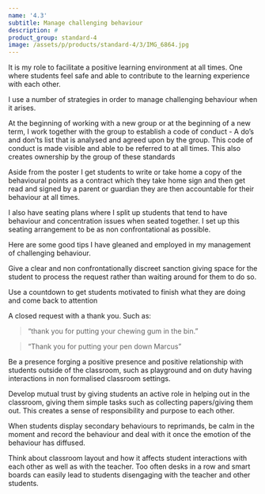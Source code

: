 ```yaml
---
name: '4.3'
subtitle: Manage challenging behaviour
description: #
product_group: standard-4
image: /assets/p/products/standard-4/3/IMG_6864.jpg
---
```

It is my role to facilitate a positive learning environment at all times. One where students feel safe and able to contribute to the learning experience with each other.

I use a number of strategies in order to manage challenging behaviour when it arises.

At the beginning of working with a new group or at the beginning of a new term, I work together with the group to establish a code of conduct - A do’s and don’ts list that is analysed and agreed upon by the group. This code of conduct is made visible and able to be referred to at all times.  This also creates ownership by the group of these standards

Aside from the poster I get students to write or take home a copy of the behavioural points as a contract which they take home sign and then get read and signed by a parent or guardian they are then accountable for their behaviour at all times.

I also have seating plans where I split up students that tend to have behaviour and concentration issues when seated together. I set up this seating arrangement to be as non confrontational as possible.

Here are some good tips I have gleaned and employed in my management of challenging behaviour.

Give a clear and non confrontationally discreet sanction giving space for the student to process the request rather than waiting around for them to do so.

Use a countdown to get students motivated to finish what they are doing and come back to attention

A closed request with a thank you. Such as:

>“thank you for putting your chewing gum in the bin.”

>“Thank you for putting your pen down Marcus”

Be a presence forging a positive presence and positive relationship with students outside of the classroom, such as playground and on duty having interactions in non formalised classroom settings.  

Develop mutual trust by giving students an active role in helping out in the classroom, giving them simple tasks such as collecting papers/giving them out. This creates a sense of responsibility and purpose to each other.

When students display secondary behaviours to reprimands, be calm in the moment and record the behaviour and deal with it once the emotion of the behaviour has diffused.

Think about classroom layout and how it affects student interactions with each other as well as with the teacher. Too often desks in a row and smart boards can easily lead to students disengaging with the teacher and other students.

